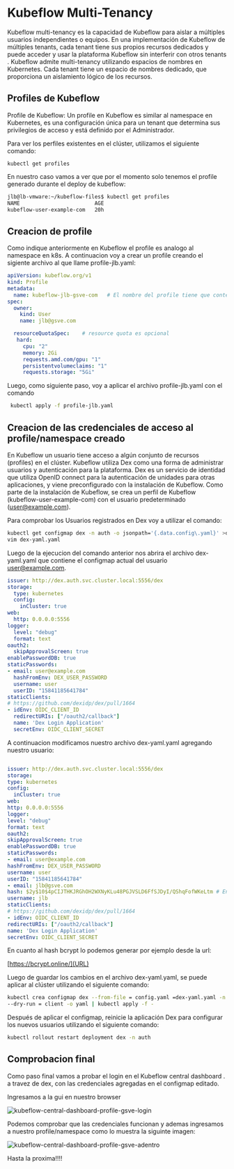 # Kubeflow Multi-Tenancy

Kubeflow multi-tenancy es la capacidad de  Kubeflow para  aislar a múltiples usuarios independientes o equipos. En una implementación de Kubeflow de múltiples tenants, cada tenant tiene sus propios recursos dedicados y puede acceder y usar la plataforma Kubeflow sin interferir con otros tenants . Kubeflow admite multi-tenancy utilizando espacios de nombres en Kubernetes. Cada tenant  tiene un espacio de nombres dedicado, que proporciona un aislamiento lógico de los recursos.

## Profiles de Kubeflow

Profile de Kubeflow: Un profile en Kubeflow es similar al namespace en Kubernetes,  es una configuración única para un tenant  que determina sus privilegios de acceso y está definido por el Administrador.

Para ver los perfiles existentes en el clúster, utilizamos el  siguiente comando:

```
kubectl get profiles
```

En nuestro caso vamos a ver que por el momento solo tenemos el profile generado durante el deploy de kubeflow:

```bash
jlb@lb-vmware:~/kubeflow-files$ kubectl get profiles
NAME                        AGE
kubeflow-user-example-com   20h
```

## Creacion de profile

Como indique anteriormente en Kubeflow el profile es analogo al namespace en k8s. A continuacion voy a crear un profile creando el sigiente archivo al que llame profile-jlb.yaml:

```yaml
apiVersion: kubeflow.org/v1
kind: Profile
metadata:
  name: kubeflow-jlb-gsve-com   # El nombre del profile tiene que contener el nombre del usario y del dominio que vamos a utilizar
spec:
  owner:
    kind: User
    name: jlb@gsve.com   

  resourceQuotaSpec:    # resource quota es opcional
   hard:
     cpu: "2"
     memory: 2Gi
     requests.amd.com/gpu: "1"
     persistentvolumeclaims: "1"
     requests.storage: "5Gi"
```

Luego, como  siguiente paso,  voy a aplicar el archivo  profile-jlb.yaml con el comando

```bash
 kubectl apply -f profile-jlb.yaml
 ```

## Creacion de las credenciales  de acceso al profile/namespace creado

En Kubeflow un usuario  tiene acceso a algún conjunto de recursos (profiles) en el clúster. Kubeflow utiliza Dex como una forma de administrar usuarios y autenticación para la plataforma. Dex es un servicio de identidad que utiliza OpenID connect para la autenticación de unidades para otras aplicaciones, y viene preconfigurado con la instalación de Kubeflow. Como parte de la instalación de Kubeflow, se crea un perfil de Kubeflow (kubeflow-user-example-com) con el usuario predeterminado (<user@example.com>).

Para comprobar los Usuarios registrados en Dex voy a utilizar el comando:

```bash
kubectl get configmap dex -n auth -o jsonpath='{.data.config\.yaml}' >dex-yaml.yaml
vim dex-yaml.yaml
 ```

Luego de la ejecucion del comando anterior nos abrira el archivo dex-yaml.yaml que contiene el configmap actual del usuario <user@example.com>.

```yaml
issuer: http://dex.auth.svc.cluster.local:5556/dex
storage:
  type: kubernetes
  config:
    inCluster: true
web:
  http: 0.0.0.0:5556
logger:
  level: "debug"
  format: text
oauth2:
  skipApprovalScreen: true
enablePasswordDB: true
staticPasswords:
- email: user@example.com
  hashFromEnv: DEX_USER_PASSWORD
  username: user
  userID: "15841185641784"
staticClients:
# https://github.com/dexidp/dex/pull/1664
- idEnv: OIDC_CLIENT_ID
  redirectURIs: ["/oauth2/callback"]
  name: 'Dex Login Application'
  secretEnv: OIDC_CLIENT_SECRET
  ```

  A  continuacion modificamos nuestro archivo dex-yaml.yaml agregando nuestro usuario:

  ```yaml
  
  issuer: http://dex.auth.svc.cluster.local:5556/dex
storage:
  type: kubernetes
  config:
    inCluster: true
web:
  http: 0.0.0.0:5556
logger:
  level: "debug"
  format: text
oauth2:
  skipApprovalScreen: true
enablePasswordDB: true
staticPasswords:
- email: user@example.com
  hashFromEnv: DEX_USER_PASSWORD
  username: user
  userID: "15841185641784"
- email: jlb@gsve.com
  hash: $2y$10$4pCIJTHKJRGhOH2WXNyKLu48PGJVSLD6FfSJDyI/QShqFofWKeLtm # En este campo coloque el hash en bcrypt de mi contraseña
  username: jlb
staticClients:
# https://github.com/dexidp/dex/pull/1664
- idEnv: OIDC_CLIENT_ID
  redirectURIs: ["/oauth2/callback"]
  name: 'Dex Login Application'
  secretEnv: OIDC_CLIENT_SECRET
  ```

En cuanto al hash bcrypt lo podemos generar por ejemplo desde la url:

[https://bcrypt.online/](URL)

Luego de guardar los cambios en el archivo dex-yaml.yaml, se puede aplicar al clúster utilizando el siguiente comando:

```bash
kubectl crea configmap dex --from-file = config.yaml =dex-yaml.yaml -n auth \
--dry-run = client -o yaml | kubectl apply -f -
```

Después de aplicar el configmap, reinicie la aplicación Dex para configurar los nuevos usuarios utilizando el siguiente comando:
 
```bash
kubectl rollout restart deployment dex -n auth
```
## Comprobacion final
Como paso final vamos a probar el login en el Kubeflow central dashboard . a travez de dex, con las credenciales agregadas en el configmap editado.

Ingresamos a la gui en nuestro browser 


![kubeflow-central-dashboard-profile-gsve-login](https://github.com/jlbisconti/k8s-vanilla/assets/144631732/b0dc1521-ae09-40ef-ba70-0d793bb63c92)

Podemos comprobar que las credenciales funcionan y ademas ingresamos a nuestro profile/namespace como lo muestra la siguinte imagen:


![kubeflow-central-dashboard-profile-gsve-adentro](https://github.com/jlbisconti/k8s-vanilla/assets/144631732/3722fe8d-2ad5-4e4d-bffe-7fac7c96bce5)

Hasta la proxima!!!!


